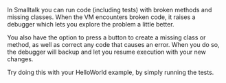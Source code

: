 In Smalltalk you can run code (including tests) with broken methods andmissing classes. When the VM encounters broken code, it raises a debuggerwhich lets you explore the problem a little better.  You also have the option to press a button to create a missing class or method, as well as correct any code that causes an error. When you doso, the debugger will backup and let you resume execution with yournew changes.Try doing this with your HelloWorld example, by simply running the tests.